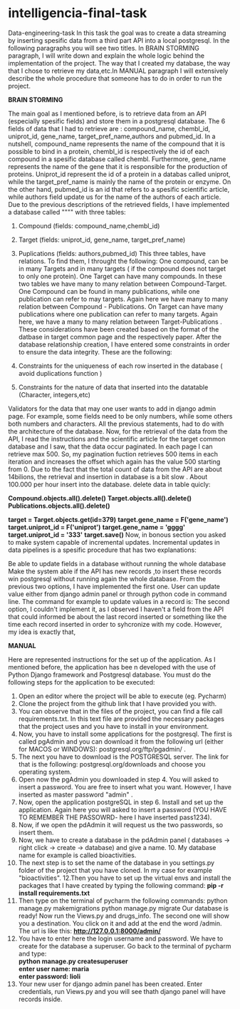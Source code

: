 # intelligencia-final-task
Data-engineering-task In this task the goal was to create a data streaming by inserting spesific data from a third part API into a local postgresql. In the following paragraphs you will see two titles. In BRAIN STORMING paragraph, I will write down and explain the whole logic behind the implementation of the project. The way that I created my database, the way that I chose to retrieve my data,etc.In MANUAL paragraph I will extensively describe the whole procedure that someone has to do in order to run the project.

**BRAIN STORMING**

The main goal as I mentioned before, is to retrieve data from an API (especially spesific fields) and store them in a postgresql database. The 6 fields of data that I had to retrieve are : compound_name, chembl_id, uniprot_id, gene_name, target_pref_name,authors and pubmed_id. In a nutshell, compound_name represents the name of the compound that it is possible to bind in a protein, chembl_id is respectively the id of each compound in a spesific database called chembl. Furthermore, gene_name represents the name of the gene that it is responsible for the production of proteins. Uniprot_id represent the id of a protein in a databas called uniprot, while the target_pref_name is mainly the name of the protein or enzyme. On the other hand, pubmed_id is an id that refers to a spesific scientific article, while authors field update us for the name of the authors of each article. Due to the previous descriptions of the retrieved fields, I have implemented a database called """" with three tables:

1. Compound (fields: compound_name,chembl_id)

2. Target (fields: uniprot_id, gene_name, target_pref_name)

3. Puplications (fields: authors,pubmed_id) This three tables, have relations. To find them, I throught the following: One compound, can be in many Targets and in many targets ( if the compound does not target to only one protein). One Target can have many compounds. In these two tables we have many to many relation between Compound-Target. One Compound can be found in many publications, while one publication can refer to may targets. Again here we have many to many relation between Compound - Publications. On Target can have many publications where one publication can refer to many targets. Again here, we have a many to many relation between Target-Publications . These considerations have been created based on the format of the datbase in target common page and the respectively paper. After the database relationship creation, I have entered some constraints in order to ensure the data integrity. These are the following:

1. Constraints for the uniqueness of each row inserted in the database ( avoid duplications function )

2. Constraints for the nature of data that inserted into the datatable (Character, integers,etc)

Validators for the data that may one user wants to add in django admin page. For example, some fields need to be only numbers, while some others both numbers and characters. All the previous statements, had to do with the architecture of the database. Now, for the retrieval of the data from the API, I read the instructions and the scientific article for the target common database and I saw, that the data occur paginated. In each page I can retrieve max 500. So, my pagination fuction retrieves 500 items in each iteration and increases the offset which again has the value 500 starting from 0. Due to the fact that the total count of data from the API are about 14bilions, the retrieval and insertion in database is a bit slow . About 100.000 per hour insert into the database. delete data in table quicly:

**Compound.objects.all().delete()**
**Target.objects.all().delete()**
**Publications.objects.all().delete()**

**target = Target.objects.get(id=379)**
**target.gene_name = F('gene_name')**
**target.uniprot_id = F('uniprot')**
**target.gene_name = 'gggg'**
**target.uniprot_id = '333'**
**target.save()**
Now, in bonous section you asked to make system capable of incremental updates. Incremental updates in data pipelines is a spesific procedure that has two explanations:

Be able to update fields in a database without running the whole database
Make the system able if the API has new records ,to insert these records win postgresql without running again the whole database. From the previous two options, I have implemented the first one. User can update value either from django admin panel or through python code in command line. The command for example to update values in a record is:
The second option, I couldn't implement it, as I observed I haven't a field from the API that could informed be about the last record inserted or something like the time each record inserted in order to syhcronize with my code. However, my idea is exactly that,

**MANUAL**

Here are represented instructions for the set up of the application. As I mentioned before, the application has bee n developed with the use of Python Django framework and Postgresql database. You must do the following steps for the application to be executed:

1. Open an editor where the project will be able to execute (eg. Pycharm) 
2. Clone the project from the github link that I have provided you with.
3. You can observe that in the files of the project, you can find a file call requirements.txt. In this text file are provided the necessary packages that the project uses and you have to install in your environment.
4. Now, you have to install some applications for the postgresql. The first is called pgAdmin and you can download it from the following url (either for MACOS or WINDOWS): postgresql.org/ftp/pgadmin/ .
5. The next you have to download is the POSTGRESQL server. The link for that is the following: postgresql.org/downloads and choose you operating system.
6. Open now the pgAdmin you downloaded in step 4. You will asked to insert a password. You are free to insert what you want. However, I have inserted as master password "admin" .
7. Now, open the application postgreSQL in step 6. Install and set up the application. Again here you will asked to insert a password (YOU HAVE TO REMEMBER THE PASSOWRD- here I have inserted pass1234).
8. Now, if we open the pdAdmin it will request us the two passwords, so insert them.
9. Now, we have to create a database in the pdAdmin panel ( databases -> right click -> create -> database) and give a name. 10. My database name for example is called bioactivities.
11. The next step is to set the name of the database in you settings.py folder of the project that you have cloned. In my case for example "bioactivities".
12.Then you have to set up the virtual envs and install the packages that I have created by typing the following command: 
**pip -r install requirements.txt**
13. Then type on the terminal of pycharm the following commands: python manage.py makemigrations python manage.py migrate
Our database is ready! Now run the Views.py and drugs_info. The second one will show you a destination. You click on it and add at the end the word /admin. The url is like this: **http://127.0.0.1:8000/admin/**
14. You have to enter here the login username and password. We have to create for the database a superuser. Go back to the terminal of pycharm and type: <br/>
**python manage.py createsuperuser**<br/>
**enter user name: maria** <br/>
**enter password: lioli**<br/>
15. Your new user for django admin panel has been created. Enter credentials, run Views.py and you will see thath django panel will have records inside.





